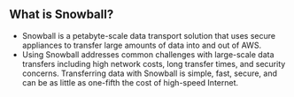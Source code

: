 ## What is Snowball?
* Snowball is a petabyte-scale data transport solution that uses secure appliances to transfer large amounts of data into and out of 
AWS. 
* Using Snowball addresses common challenges with large-scale data transfers including high network costs, long transfer times, and security concerns. 
Transferring data with Snowball is simple, fast, secure, and can be as little as one-fifth the cost of high-speed Internet. 


